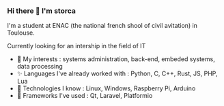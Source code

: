 ### Hi there 👋 I'm storca

I'm a student at ENAC (the national french shool of civil avitation) in Toulouse.

Currently looking for an intership in the field of IT

- 🌱 My interests : systems administration, back-end, embeded systems, data processing
- ✨ Languages I've already worked with : Python, C, C++, Rust, JS, PHP, Lua
- 🤖 Technologies I know : Linux, Windows, Raspberry Pi, Arduino
- 🧩 Frameworks I've used : Qt, Laravel, Platformio

<!--
**storca/storca** is a ✨ _special_ ✨ repository because its `README.md` (this file) appears on your GitHub profile.

Here are some ideas to get you started:

- 🔭 I’m currently working on ...
- 🌱 I’m currently learning ...
- 👯 I’m looking to collaborate on ...
- 🤔 I’m looking for help with ...
- 💬 Ask me about ...
- 📫 How to reach me: ...
- 😄 Pronouns: ...
- ⚡ Fun fact: ...
-->
